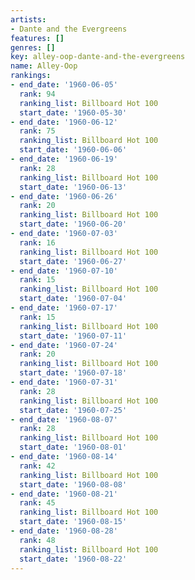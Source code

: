 ```yaml
---
artists:
- Dante and the Evergreens
features: []
genres: []
key: alley-oop-dante-and-the-evergreens
name: Alley-Oop
rankings:
- end_date: '1960-06-05'
  rank: 94
  ranking_list: Billboard Hot 100
  start_date: '1960-05-30'
- end_date: '1960-06-12'
  rank: 75
  ranking_list: Billboard Hot 100
  start_date: '1960-06-06'
- end_date: '1960-06-19'
  rank: 28
  ranking_list: Billboard Hot 100
  start_date: '1960-06-13'
- end_date: '1960-06-26'
  rank: 20
  ranking_list: Billboard Hot 100
  start_date: '1960-06-20'
- end_date: '1960-07-03'
  rank: 16
  ranking_list: Billboard Hot 100
  start_date: '1960-06-27'
- end_date: '1960-07-10'
  rank: 15
  ranking_list: Billboard Hot 100
  start_date: '1960-07-04'
- end_date: '1960-07-17'
  rank: 15
  ranking_list: Billboard Hot 100
  start_date: '1960-07-11'
- end_date: '1960-07-24'
  rank: 20
  ranking_list: Billboard Hot 100
  start_date: '1960-07-18'
- end_date: '1960-07-31'
  rank: 28
  ranking_list: Billboard Hot 100
  start_date: '1960-07-25'
- end_date: '1960-08-07'
  rank: 28
  ranking_list: Billboard Hot 100
  start_date: '1960-08-01'
- end_date: '1960-08-14'
  rank: 42
  ranking_list: Billboard Hot 100
  start_date: '1960-08-08'
- end_date: '1960-08-21'
  rank: 45
  ranking_list: Billboard Hot 100
  start_date: '1960-08-15'
- end_date: '1960-08-28'
  rank: 48
  ranking_list: Billboard Hot 100
  start_date: '1960-08-22'
---
```


